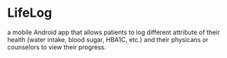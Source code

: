 # LifeLog
a mobile Android app that allows patients to log different attribute of their health (water intake, blood sugar, HBA1C, etc.) and their physicans or counselors to view their progress. 
